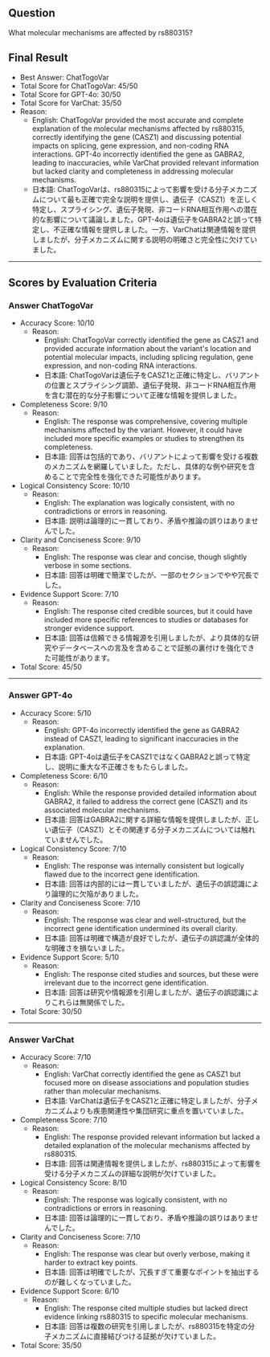 ## Question

What molecular mechanisms are affected by rs880315?

## Final Result

- Best Answer: ChatTogoVar
- Total Score for ChatTogoVar: 45/50
- Total Score for GPT-4o: 30/50
- Total Score for VarChat: 35/50
- Reason:
  - English: ChatTogoVar provided the most accurate and complete explanation of the molecular mechanisms affected by rs880315, correctly identifying the gene (CASZ1) and discussing potential impacts on splicing, gene expression, and non-coding RNA interactions. GPT-4o incorrectly identified the gene as GABRA2, leading to inaccuracies, while VarChat provided relevant information but lacked clarity and completeness in addressing molecular mechanisms.
  - 日本語: ChatTogoVarは、rs880315によって影響を受ける分子メカニズムについて最も正確で完全な説明を提供し、遺伝子（CASZ1）を正しく特定し、スプライシング、遺伝子発現、非コードRNA相互作用への潜在的な影響について議論しました。GPT-4oは遺伝子をGABRA2と誤って特定し、不正確な情報を提供しました。一方、VarChatは関連情報を提供しましたが、分子メカニズムに関する説明の明確さと完全性に欠けていました。

---

## Scores by Evaluation Criteria

### Answer ChatTogoVar
- Accuracy Score: 10/10
  - Reason: 
    - English: ChatTogoVar correctly identified the gene as CASZ1 and provided accurate information about the variant's location and potential molecular impacts, including splicing regulation, gene expression, and non-coding RNA interactions.
    - 日本語: ChatTogoVarは遺伝子をCASZ1と正確に特定し、バリアントの位置とスプライシング調節、遺伝子発現、非コードRNA相互作用を含む潜在的な分子影響について正確な情報を提供しました。
- Completeness Score: 9/10
  - Reason: 
    - English: The response was comprehensive, covering multiple mechanisms affected by the variant. However, it could have included more specific examples or studies to strengthen its completeness.
    - 日本語: 回答は包括的であり、バリアントによって影響を受ける複数のメカニズムを網羅していました。ただし、具体的な例や研究を含めることで完全性を強化できた可能性があります。
- Logical Consistency Score: 10/10
  - Reason: 
    - English: The explanation was logically consistent, with no contradictions or errors in reasoning.
    - 日本語: 説明は論理的に一貫しており、矛盾や推論の誤りはありませんでした。
- Clarity and Conciseness Score: 9/10
  - Reason: 
    - English: The response was clear and concise, though slightly verbose in some sections.
    - 日本語: 回答は明確で簡潔でしたが、一部のセクションでやや冗長でした。
- Evidence Support Score: 7/10
  - Reason: 
    - English: The response cited credible sources, but it could have included more specific references to studies or databases for stronger evidence support.
    - 日本語: 回答は信頼できる情報源を引用しましたが、より具体的な研究やデータベースへの言及を含めることで証拠の裏付けを強化できた可能性があります。
- Total Score: 45/50

---

### Answer GPT-4o
- Accuracy Score: 5/10
  - Reason: 
    - English: GPT-4o incorrectly identified the gene as GABRA2 instead of CASZ1, leading to significant inaccuracies in the explanation.
    - 日本語: GPT-4oは遺伝子をCASZ1ではなくGABRA2と誤って特定し、説明に重大な不正確さをもたらしました。
- Completeness Score: 6/10
  - Reason: 
    - English: While the response provided detailed information about GABRA2, it failed to address the correct gene (CASZ1) and its associated molecular mechanisms.
    - 日本語: 回答はGABRA2に関する詳細な情報を提供しましたが、正しい遺伝子（CASZ1）とその関連する分子メカニズムについては触れていませんでした。
- Logical Consistency Score: 7/10
  - Reason: 
    - English: The response was internally consistent but logically flawed due to the incorrect gene identification.
    - 日本語: 回答は内部的には一貫していましたが、遺伝子の誤認識により論理的に欠陥がありました。
- Clarity and Conciseness Score: 7/10
  - Reason: 
    - English: The response was clear and well-structured, but the incorrect gene identification undermined its overall clarity.
    - 日本語: 回答は明確で構造が良好でしたが、遺伝子の誤認識が全体的な明確さを損ないました。
- Evidence Support Score: 5/10
  - Reason: 
    - English: The response cited studies and sources, but these were irrelevant due to the incorrect gene identification.
    - 日本語: 回答は研究や情報源を引用しましたが、遺伝子の誤認識によりこれらは無関係でした。
- Total Score: 30/50

---

### Answer VarChat
- Accuracy Score: 7/10
  - Reason: 
    - English: VarChat correctly identified the gene as CASZ1 but focused more on disease associations and population studies rather than molecular mechanisms.
    - 日本語: VarChatは遺伝子をCASZ1と正確に特定しましたが、分子メカニズムよりも疾患関連性や集団研究に重点を置いていました。
- Completeness Score: 7/10
  - Reason: 
    - English: The response provided relevant information but lacked a detailed explanation of the molecular mechanisms affected by rs880315.
    - 日本語: 回答は関連情報を提供しましたが、rs880315によって影響を受ける分子メカニズムの詳細な説明が欠けていました。
- Logical Consistency Score: 8/10
  - Reason: 
    - English: The response was logically consistent, with no contradictions or errors in reasoning.
    - 日本語: 回答は論理的に一貫しており、矛盾や推論の誤りはありませんでした。
- Clarity and Conciseness Score: 7/10
  - Reason: 
    - English: The response was clear but overly verbose, making it harder to extract key points.
    - 日本語: 回答は明確でしたが、冗長すぎて重要なポイントを抽出するのが難しくなっていました。
- Evidence Support Score: 6/10
  - Reason: 
    - English: The response cited multiple studies but lacked direct evidence linking rs880315 to specific molecular mechanisms.
    - 日本語: 回答は複数の研究を引用しましたが、rs880315を特定の分子メカニズムに直接結びつける証拠が欠けていました。
- Total Score: 35/50